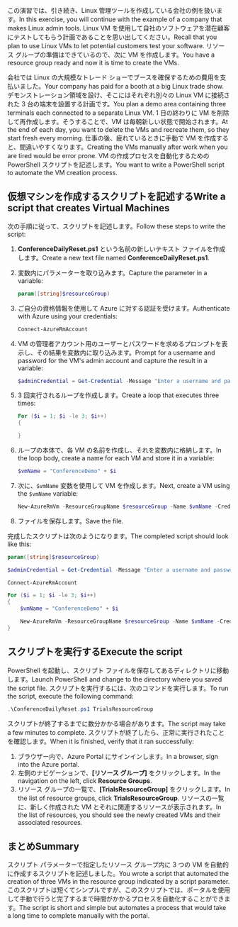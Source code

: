 <span data-ttu-id="37ab9-101">この演習では、引き続き、Linux 管理ツールを作成している会社の例を扱います。</span><span class="sxs-lookup"><span data-stu-id="37ab9-101">In this exercise, you will continue with the example of a company that makes Linux admin tools.</span></span> <span data-ttu-id="37ab9-102">Linux VM を使用して自社のソフトウェアを潜在顧客にテストしてもらう計画であることを思い出してください。</span><span class="sxs-lookup"><span data-stu-id="37ab9-102">Recall that you plan to use Linux VMs to let potential customers test your software.</span></span> <span data-ttu-id="37ab9-103">リソース グループの準備はできているので、次に VM を作成します。</span><span class="sxs-lookup"><span data-stu-id="37ab9-103">You have a resource group ready and now it is time to create the VMs.</span></span>

<span data-ttu-id="37ab9-104">会社では Linux の大規模なトレード ショーでブースを確保するための費用を支払いました。</span><span class="sxs-lookup"><span data-stu-id="37ab9-104">Your company has paid for a booth at a big Linux trade show.</span></span> <span data-ttu-id="37ab9-105">デモンストレーション領域を設け、そこにはそれぞれ別々の Linux VM に接続された 3 台の端末を設置する計画です。</span><span class="sxs-lookup"><span data-stu-id="37ab9-105">You plan a demo area containing three terminals each connected to a separate Linux VM.</span></span> <span data-ttu-id="37ab9-106">1 日の終わりに VM を削除して再作成します。そうすることで、VM は毎朝新しい状態で開始されます。</span><span class="sxs-lookup"><span data-stu-id="37ab9-106">At the end of each day, you want to delete the VMs and recreate them, so they start fresh every morning.</span></span> <span data-ttu-id="37ab9-107">仕事の後、疲れているときに手動で VM を作成すると、間違いやすくなります。</span><span class="sxs-lookup"><span data-stu-id="37ab9-107">Creating the VMs manually after work when you are tired would be error prone.</span></span> <span data-ttu-id="37ab9-108">VM の作成プロセスを自動化するための PowerShell スクリプトを記述します。</span><span class="sxs-lookup"><span data-stu-id="37ab9-108">You want to write a PowerShell script to automate the VM creation process.</span></span>

## <a name="write-a-script-that-creates-virtual-machines"></a><span data-ttu-id="37ab9-109">仮想マシンを作成するスクリプトを記述する</span><span class="sxs-lookup"><span data-stu-id="37ab9-109">Write a script that creates Virtual Machines</span></span>

<span data-ttu-id="37ab9-110">次の手順に従って、スクリプトを記述します。</span><span class="sxs-lookup"><span data-stu-id="37ab9-110">Follow these steps to write the script:</span></span>

1. <span data-ttu-id="37ab9-111">**ConferenceDailyReset.ps1** という名前の新しいテキスト ファイルを作成します。</span><span class="sxs-lookup"><span data-stu-id="37ab9-111">Create a new text file named **ConferenceDailyReset.ps1**.</span></span>

2. <span data-ttu-id="37ab9-112">変数内にパラメーターを取り込みます。</span><span class="sxs-lookup"><span data-stu-id="37ab9-112">Capture the parameter in a variable:</span></span>

    ```powershell
    param([string]$resourceGroup)
    ```

3. <span data-ttu-id="37ab9-113">ご自分の資格情報を使用して Azure に対する認証を受けます。</span><span class="sxs-lookup"><span data-stu-id="37ab9-113">Authenticate with Azure using your credentials:</span></span>

    ```powershell
    Connect-AzureRmAccount
    ```

4. <span data-ttu-id="37ab9-114">VM の管理者アカウント用のユーザーとパスワードを求めるプロンプトを表示し、その結果を変数内に取り込みます。</span><span class="sxs-lookup"><span data-stu-id="37ab9-114">Prompt for a username and password for the VM's admin account and capture the result in a variable:</span></span>

    ```powershell
    $adminCredential = Get-Credential -Message "Enter a username and password for the VM administrator."
    ```

5. <span data-ttu-id="37ab9-115">3 回実行されるループを作成します。</span><span class="sxs-lookup"><span data-stu-id="37ab9-115">Create a loop that executes three times:</span></span>

    ```powershell
    For ($i = 1; $i -le 3; $i++) 
    {

    }
    ```

6. <span data-ttu-id="37ab9-116">ループの本体で、各 VM の名前を作成し、それを変数内に格納します。</span><span class="sxs-lookup"><span data-stu-id="37ab9-116">In the loop body, create a name for each VM and store it in a variable:</span></span>

    ```powershell
    $vmName = "ConferenceDemo" + $i
    ```

7. <span data-ttu-id="37ab9-117">次に、`$vmName` 変数を使用して VM を作成します。</span><span class="sxs-lookup"><span data-stu-id="37ab9-117">Next, create a VM using the `$vmName` variable:</span></span>

   ```powershell
   New-AzureRmVm -ResourceGroupName $resourceGroup -Name $vmName -Credential $adminCredential -Location "East US" 
   ```

8. <span data-ttu-id="37ab9-118">ファイルを保存します。</span><span class="sxs-lookup"><span data-stu-id="37ab9-118">Save the file.</span></span>

<span data-ttu-id="37ab9-119">完成したスクリプトは次のようになります。</span><span class="sxs-lookup"><span data-stu-id="37ab9-119">The completed script should look like this:</span></span>

```powershell
param([string]$resourceGroup)

$adminCredential = Get-Credential -Message "Enter a username and password for the VM administrator."

Connect-AzureRmAccount

For ($i = 1; $i -le 3; $i++)
{
    $vmName = "ConferenceDemo" + $i

    New-AzureRmVm -ResourceGroupName $resourceGroup -Name $vmName -Credential $adminCredential -Location "East US" -Image UbuntuLTS
}
```

## <a name="execute-the-script"></a><span data-ttu-id="37ab9-120">スクリプトを実行する</span><span class="sxs-lookup"><span data-stu-id="37ab9-120">Execute the script</span></span>

<span data-ttu-id="37ab9-121">PowerShell を起動し、スクリプト ファイルを保存してあるディレクトリに移動します。</span><span class="sxs-lookup"><span data-stu-id="37ab9-121">Launch PowerShell and change to the directory where you saved the script file.</span></span> <span data-ttu-id="37ab9-122">スクリプトを実行するには、次のコマンドを実行します。</span><span class="sxs-lookup"><span data-stu-id="37ab9-122">To run the script, execute the following command:</span></span>

```powershell
.\ConferenceDailyReset.ps1 TrialsResourceGroup
```

<span data-ttu-id="37ab9-123">スクリプトが終了するまでに数分かかる場合があります。</span><span class="sxs-lookup"><span data-stu-id="37ab9-123">The script may take a few minutes to complete.</span></span> <span data-ttu-id="37ab9-124">スクリプトが終了したら、正常に実行されたことを確認します。</span><span class="sxs-lookup"><span data-stu-id="37ab9-124">When it is finished, verify that it ran successfully:</span></span>

1. <span data-ttu-id="37ab9-125">ブラウザー内で、Azure Portal にサインインします。</span><span class="sxs-lookup"><span data-stu-id="37ab9-125">In a browser, sign into the Azure portal.</span></span>
2. <span data-ttu-id="37ab9-126">左側のナビゲーションで、**[リソース グループ]** をクリックします。</span><span class="sxs-lookup"><span data-stu-id="37ab9-126">In the navigation on the left, click **Resource Groups**.</span></span>
3. <span data-ttu-id="37ab9-127">リソース グループの一覧で、**[TrialsResourceGroup]** をクリックします。</span><span class="sxs-lookup"><span data-stu-id="37ab9-127">In the list of resource groups, click **TrialsResourceGroup**.</span></span> <span data-ttu-id="37ab9-128">リソースの一覧に、新しく作成された VM とそれに関連するリソースが表示されます。</span><span class="sxs-lookup"><span data-stu-id="37ab9-128">In the list of resources, you should see the newly created VMs and their associated resources.</span></span>

## <a name="summary"></a><span data-ttu-id="37ab9-129">まとめ</span><span class="sxs-lookup"><span data-stu-id="37ab9-129">Summary</span></span>
<span data-ttu-id="37ab9-130">スクリプト パラメーターで指定したリソース グループ内に 3 つの VM を自動的に作成するスクリプトを記述しました。</span><span class="sxs-lookup"><span data-stu-id="37ab9-130">You wrote a script that automated the creation of three VMs in the resource group indicated by a script parameter.</span></span> <span data-ttu-id="37ab9-131">このスクリプトは短くてシンプルですが、このスクリプトでは、ポータルを使用して手動で行うと完了するまで時間がかかるプロセスを自動化することができます。</span><span class="sxs-lookup"><span data-stu-id="37ab9-131">The script is short and simple but automates a process that would take a long time to complete manually with the portal.</span></span>